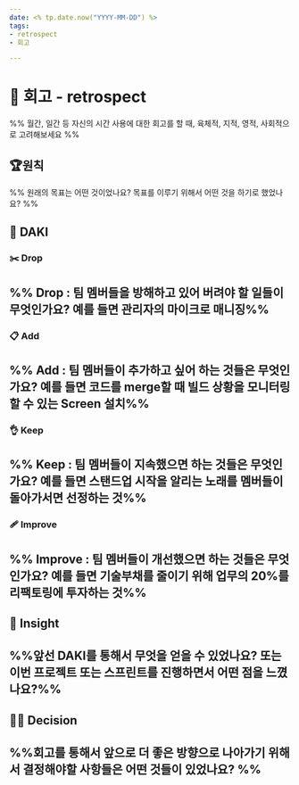 ```yaml
--- 
date: <% tp.date.now("YYYY-MM-DD") %>
tags: 
- retrospect
- 회고

---
```


# 🤔 회고 - retrospect 
%% 월간, 일간 등 자신의 시간 사용에 대한 회고를 할 때, 육체적, 지적, 영적, 사회적으로 고려해보세요 %% 

## 🏆원칙 
%% 원래의 목표는 어떤 것이었나요? 목표를 이루기 위해서 어떤 것을 하기로 했었나요? %%

## 🙌 DAKI 

### ✂️ Drop 
%% Drop : 팀 멤버들을 방해하고 있어 버려야 할 일들이 무엇인가요? 예를 들면 관리자의 마이크로 매니징%% 
- 
  
### 📋 Add 
%% Add : 팀 멤버들이 추가하고 싶어 하는 것들은 무엇인가요? 예를 들면 코드를 merge할 때 빌드 상황을 모니터링할 수 있는 Screen 설치%% 
-  

### 👌 Keep 
%% Keep : 팀 멤버들이 지속했으면 하는 것들은 무엇인가요? 예를 들면 스탠드업 시작을 알리는 노래를 멤버들이 돌아가서면 선정하는 것%% 
- 

### 🩹 Improve 
%% Improve : 팀 멤버들이 개선했으면 하는 것들은 무엇인가요? 예를 들면 기술부채를 줄이기 위해 업무의 20%를 리팩토링에 투자하는 것%%
 - 

## 🎇 Insight 
%%앞선 DAKI를 통해서 무엇을 얻을 수 있었나요? 또는 이번 프로젝트 또는 스프린트를 진행하면서 어떤 점을 느꼈나요?%% 
- 

## 🧑‍⚖️ Decision 
%%회고를 통해서 앞으로 더 좋은 방향으로 나아가기 위해서 결정해야할 사항들은 어떤 것들이 있었나요? %% 
 - 